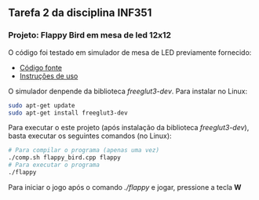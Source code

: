 ## Tarefa 2 da disciplina INF351

### Projeto: Flappy Bird em mesa de led 12x12

O código foi testado em simulador de mesa de LED previamente fornecido:
- [Código fonte](https://github.com/arduinoufv/inf351/blob/master/2022/Tarefa2/Simulador_Arthur_mesa.zip)
- [Instruções de uso](https://github.com/cacauvicosa/inf351_2019/tree/master/trabalhos/t3/Arthur/simulador)

O simulador denpende da biblioteca *freeglut3-dev*. Para instalar no Linux:

```bash
sudo apt-get update
sudo apt-get install freeglut3-dev
```
Para executar o este projeto (após instalação da biblioteca *freeglut3-dev*), basta executar os seguintes comandos (no Linux):
```bash
# Para compilar o programa (apenas uma vez)
./comp.sh flappy_bird.cpp flappy
# Para executar o programa
./flappy
```

Para iniciar o jogo após o comando *./flappy* e jogar, pressione a tecla **W**